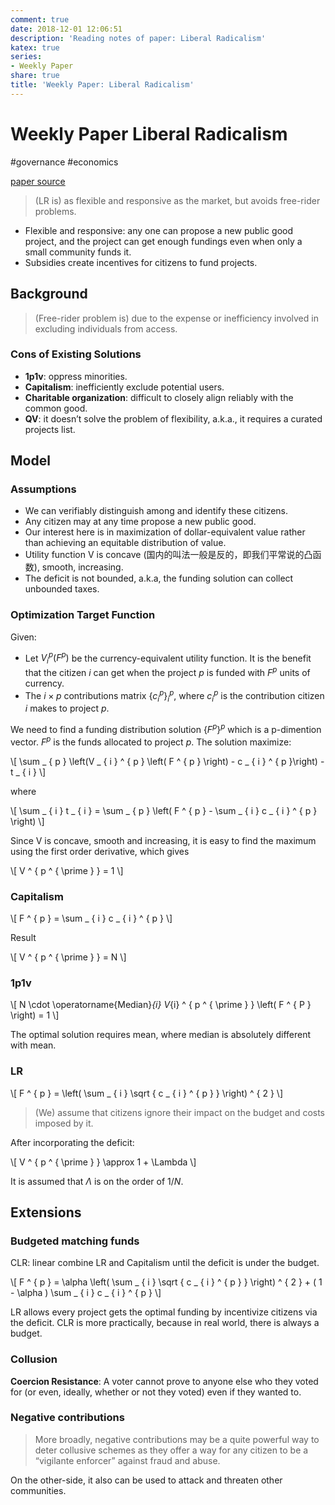 ```yaml
---
comment: true
date: 2018-12-01 12:06:51
description: 'Reading notes of paper: Liberal Radicalism'
katex: true
series:
- Weekly Paper
share: true
title: 'Weekly Paper: Liberal Radicalism'
---
```


# Weekly Paper Liberal Radicalism

#governance #economics

[paper source](https://papers.ssrn.com/sol3/papers.cfm?abstract_id=3243656)

> (LR is) as flexible and responsive as the market, but avoids free-rider problems.

- Flexible and responsive: any one can propose a new public good project, and the project can get enough fundings even when only a small community funds it.
- Subsidies create incentives for citizens to fund projects.

<!--more-->

## Background

> (Free-rider problem is) due to the expense or inefficiency involved in excluding individuals from access.

### Cons of Existing Solutions

- **1p1v**: oppress minorities.
- **Capitalism**: inefficiently exclude potential users.
- **Charitable organization**: difficult to closely align reliably with the common good.
- **QV**: it doesn’t solve the problem of flexibility, a.k.a., it requires a curated projects list.

## Model
### Assumptions

- We can verifiably distinguish among and identify these citizens.
- Any citizen may at any time propose a new public good.
- Our interest here is in maximization of dollar-equivalent value rather than achieving an equitable distribution of value.
- Utility function V is concave (国内的叫法一般是反的，即我们平常说的凸函数), smooth, increasing.
- The deficit is not bounded, a.k.a, the funding solution can collect unbounded taxes.

<!--more-->

### Optimization Target Function

Given:

- Let $V_i^p(F^p)$ be the currency-equivalent utility function. It is the benefit that the citizen $i$ can get when the project $p$ is funded with $F^p$ units of currency.
- The $i \times p$ contributions matrix $\left\{c_i^p\right\}_i^p$, where $c_i^p$ is the contribution citizen $i$ makes to project $p$.

We need to find a funding distribution solution $\left\{F^p\right\}^p$ which is a p-dimention vector. $F^p$ is the funds allocated to project $p$. The solution maximize:

\\[
	\sum _ { p } \left(V _ { i } ^ { p } \left( F ^ { p } \right) - c _ { i } ^ { p }\right)  - t _ { i }
\\]

where

\\[
	\sum _ { i } t _ { i } = \sum _ { p } \left( F ^ { p } - \sum _ { i } c _ { i } ^ { p } \right)
\\]

Since V is concave, smooth and increasing, it is easy to find the maximum using the first order derivative, which gives

\\[
	V ^ { p ^ { \prime } } = 1
\\]

### Capitalism

\\[
	F ^ { p } = \sum _ { i } c _ { i } ^ { p }
\\]

Result

\\[
	V ^ { p ^ { \prime } } = N
\\]

### 1p1v

\\[
	N \cdot \operatorname{Median}_{i} V_{i} ^ { p ^ { \prime } } \left( F ^ { P } \right) = 1
\\]

The optimal solution requires mean, where median is absolutely different with mean.

### LR

\\[
	F ^ { p } = \left( \sum _ { i } \sqrt { c _ { i } ^ { p } } \right)
^ { 2 }
\\]

> (We) assume that citizens ignore their impact on the budget and costs imposed by it.  

After incorporating the deficit:

\\[ V ^ { p ^ { \prime } } \approx 1 + \Lambda \\]

It is assumed that $\Lambda$ is on the order of $1/N$.

## Extensions

### Budgeted matching funds

CLR: linear combine LR and Capitalism until the deficit is under the budget.

\\[ F ^ { p } = \alpha \left( \sum _ { i } \sqrt { c _ { i } ^ { p } } \right) ^ { 2 } + ( 1 - \alpha ) \sum _ { i } c _ { i } ^ { p } \\]

LR allows every project gets the optimal funding by incentivize citizens via the deficit. CLR is more practically, because in real world, there is always a budget.

### Collusion

**Coercion Resistance**: A voter cannot prove to anyone else who they voted for (or even, ideally, whether or not they voted) even if they wanted to.

### Negative contributions

> More broadly, negative contributions may be a quite powerful way to deter collusive schemes as they offer a way for any citizen to be a “vigilante enforcer” against fraud and abuse.  

On the other-side, it also can be used to attack and threaten other communities.
